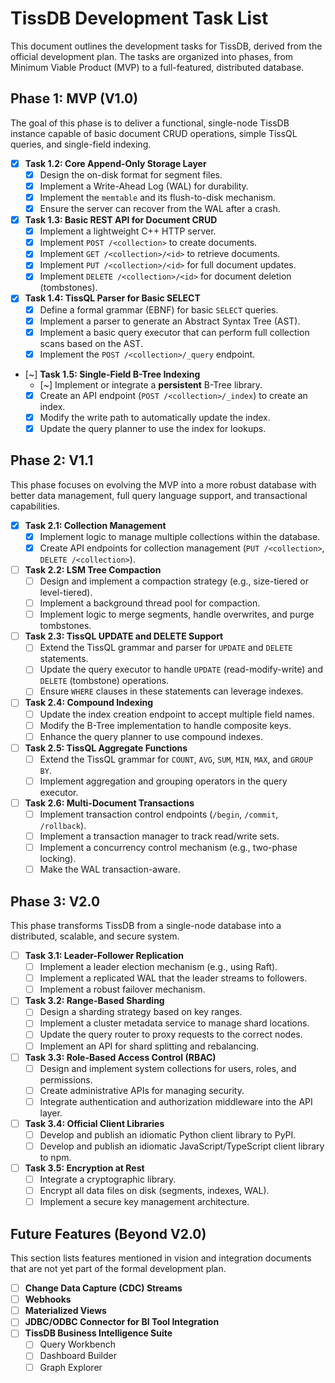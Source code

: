 # TissDB Development Task List

This document outlines the development tasks for TissDB, derived from the official development plan. The tasks are organized into phases, from Minimum Viable Product (MVP) to a full-featured, distributed database.

## Phase 1: MVP (V1.0)

The goal of this phase is to deliver a functional, single-node TissDB instance capable of basic document CRUD operations, simple TissQL queries, and single-field indexing.

-   [x] **Task 1.2: Core Append-Only Storage Layer**
    -   [x] Design the on-disk format for segment files.
    -   [x] Implement a Write-Ahead Log (WAL) for durability.
    -   [x] Implement the `memtable` and its flush-to-disk mechanism.
    -   [x] Ensure the server can recover from the WAL after a crash.

-   [x] **Task 1.3: Basic REST API for Document CRUD**
    -   [x] Implement a lightweight C++ HTTP server.
    -   [x] Implement `POST /<collection>` to create documents.
    -   [x] Implement `GET /<collection>/<id>` to retrieve documents.
    -   [x] Implement `PUT /<collection>/<id>` for full document updates.
    -   [x] Implement `DELETE /<collection>/<id>` for document deletion (tombstones).

-   [x] **Task 1.4: TissQL Parser for Basic SELECT**
    -   [x] Define a formal grammar (EBNF) for basic `SELECT` queries.
    -   [x] Implement a parser to generate an Abstract Syntax Tree (AST).
    -   [x] Implement a basic query executor that can perform full collection scans based on the AST.
    -   [x] Implement the `POST /<collection>/_query` endpoint.

-   [~] **Task 1.5: Single-Field B-Tree Indexing**
    -   [~] Implement or integrate a **persistent** B-Tree library.
    -   [x] Create an API endpoint (`POST /<collection>/_index`) to create an index.
    -   [x] Modify the write path to automatically update the index.
    -   [x] Update the query planner to use the index for lookups.

## Phase 2: V1.1

This phase focuses on evolving the MVP into a more robust database with better data management, full query language support, and transactional capabilities.

-   [x] **Task 2.1: Collection Management**
    -   [x] Implement logic to manage multiple collections within the database.
    -   [x] Create API endpoints for collection management (`PUT /<collection>`, `DELETE /<collection>`).

-   [ ] **Task 2.2: LSM Tree Compaction**
    -   [ ] Design and implement a compaction strategy (e.g., size-tiered or level-tiered).
    -   [ ] Implement a background thread pool for compaction.
    -   [ ] Implement logic to merge segments, handle overwrites, and purge tombstones.

-   [ ] **Task 2.3: TissQL UPDATE and DELETE Support**
    -   [ ] Extend the TissQL grammar and parser for `UPDATE` and `DELETE` statements.
    -   [ ] Update the query executor to handle `UPDATE` (read-modify-write) and `DELETE` (tombstone) operations.
    -   [ ] Ensure `WHERE` clauses in these statements can leverage indexes.

-   [ ] **Task 2.4: Compound Indexing**
    -   [ ] Update the index creation endpoint to accept multiple field names.
    -   [ ] Modify the B-Tree implementation to handle composite keys.
    -   [ ] Enhance the query planner to use compound indexes.

-   [ ] **Task 2.5: TissQL Aggregate Functions**
    -   [ ] Extend the TissQL grammar for `COUNT`, `AVG`, `SUM`, `MIN`, `MAX`, and `GROUP BY`.
    -   [ ] Implement aggregation and grouping operators in the query executor.

-   [ ] **Task 2.6: Multi-Document Transactions**
    -   [ ] Implement transaction control endpoints (`/begin`, `/commit`, `/rollback`).
    -   [ ] Implement a transaction manager to track read/write sets.
    -   [ ] Implement a concurrency control mechanism (e.g., two-phase locking).
    -   [ ] Make the WAL transaction-aware.

## Phase 3: V2.0

This phase transforms TissDB from a single-node database into a distributed, scalable, and secure system.

-   [ ] **Task 3.1: Leader-Follower Replication**
    -   [ ] Implement a leader election mechanism (e.g., using Raft).
    -   [ ] Implement a replicated WAL that the leader streams to followers.
    -   [ ] Implement a robust failover mechanism.

-   [ ] **Task 3.2: Range-Based Sharding**
    -   [ ] Design a sharding strategy based on key ranges.
    -   [ ] Implement a cluster metadata service to manage shard locations.
    -   [ ] Update the query router to proxy requests to the correct nodes.
    -   [ ] Implement an API for shard splitting and rebalancing.

-   [ ] **Task 3.3: Role-Based Access Control (RBAC)**
    -   [ ] Design and implement system collections for users, roles, and permissions.
    -   [ ] Create administrative APIs for managing security.
    -   [ ] Integrate authentication and authorization middleware into the API layer.

-   [ ] **Task 3.4: Official Client Libraries**
    -   [ ] Develop and publish an idiomatic Python client library to PyPI.
    -   [ ] Develop and publish an idiomatic JavaScript/TypeScript client library to npm.

-   [ ] **Task 3.5: Encryption at Rest**
    -   [ ] Integrate a cryptographic library.
    -   [ ] Encrypt all data files on disk (segments, indexes, WAL).
    -   [ ] Implement a secure key management architecture.

## Future Features (Beyond V2.0)

This section lists features mentioned in vision and integration documents that are not yet part of the formal development plan.

-   [ ] **Change Data Capture (CDC) Streams**
-   [ ] **Webhooks**
-   [ ] **Materialized Views**
-   [ ] **JDBC/ODBC Connector for BI Tool Integration**
-   [ ] **TissDB Business Intelligence Suite**
    -   [ ] Query Workbench
    -   [ ] Dashboard Builder
    -   [ ] Graph Explorer
